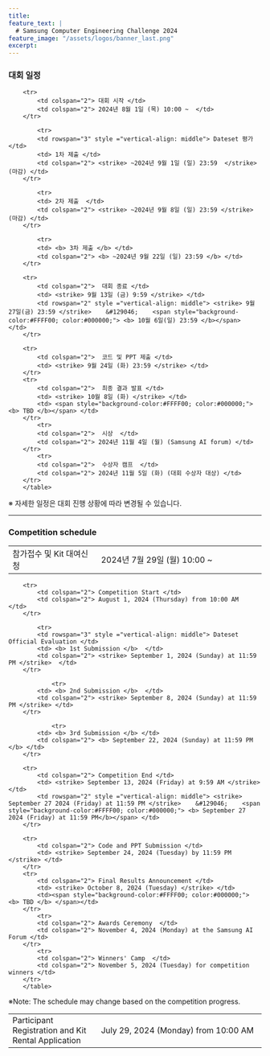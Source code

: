 ```yaml
---
title:
feature_text: |
  # Samsung Computer Engineering Challenge 2024
feature_image: "/assets/logos/banner_last.png"
excerpt:
---
```

### 대회 일정
<!--
|참가접수 및 Kit 대여신청     |2024년 7월 29일 (월) 10:00 ~|
|대회 시작         |2024년 8월 1일 (목) 10:00 ~|
|대회 종료         |2024년 9월 13일 (금) 9:59 |
|코드 및 PPT 제출  |2024년 9월 24일 (화) 23:59 |
|최종 결과 발표    |2024년 10월 8일 (화)|
|시상              |2024년 11월 4일 (월) (Samsung AI forum)|
|수상자 캠프       |2024년 11월 5일 (화) (대회 수상자 대상)|
-->

<p>
  		<table class="table table-sm" width="100%">
		<tr>
   			<td colspan="2"> 참가접수 및 Kit 대여신청 </td> 
			<td colspan="2" width="65%"> 2024년 7월 29일 (월) 10:00 ~ </td> 
   		</tr>	
			
   		<tr>
   			<td colspan="2"> 대회 시작 </td>
			<td colspan="2"> 2024년 8월 1일 (목) 10:00 ~  </td>
   		</tr>

      		<tr>
			<td rowspan="3" style ="vertical-align: middle"> Dateset 평가 </td>
   			<td> 1차 제출 </td> 
			<td colspan="2"> <strike> ~2024년 9월 1일 (일) 23:59  </strike> (마감) </td> 
   		</tr>	

       	 	<tr>
   			<td> 2차 제출  </td> 
			<td colspan="2"> <strike> ~2024년 9월 8일 (일) 23:59 </strike> (마감) </td> 
   		</tr>	

     	   	<tr>
   			<td> <b> 3차 제출 </b> </td>
			<td colspan="2"> <b> ~2024년 9월 22일 (일) 23:59 </b> </td>
   		</tr>
     
  		<tr>
			<td colspan="2">  대회 종료 </td>
			<td> <strike> 9월 13일 (금) 9:59 </strike> </td>
   			<td rowspan="2" style ="vertical-align: middle"> <strike> 9월 27일(금) 23:59 </strike>    &#129046;    <span style="background-color:#FFFF00; color:#000000;"> <b> 10월 6일(일) 23:59 </b></span> </td> 
 		</tr>	
   
   		<tr>
   			<td colspan="2">  코드 및 PPT 제출 </td> 
			<td> <strike> 9월 24일 (화) 23:59 </strike> </td> 
 		</tr>	
   		<tr>
   			<td colspan="2">  최종 결과 발표 </td> 
			<td> <strike> 10월 8일 (화) </strike> </td> 
   			<td> <span style="background-color:#FFFF00; color:#000000;"><b> TBD </b></span> </td> 
 		</tr>
      		<tr>
   			<td colspan="2">  시상  </td> 
			<td colspan="2"> 2024년 11월 4일 (월) (Samsung AI forum) </td> 
   		</tr>	
     		<tr>
   			<td colspan="2">  수상자 캠프  </td> 
			<td colspan="2"> 2024년 11월 5일 (화) (대회 수상자 대상) </td> 
   		</tr>
  		</table>
</P>
※ 자세한 일정은 대회 진행 상황에 따라 변경될 수 있습니다.
<br>

<hr />

### Competition schedule
<!--
|Participant Registration and Kit Rental Application      |July 29, 2024 (Monday) from 10:00 AM|
|Competition Start  |August 1, 2024 (Thursday) from 10:00 AM|
|Competition End |September 13, 2024 (Friday) at 9:59 AM|
|Code and PPT Submission    |September 24, 2024 (Tuesday) by 11:59 PM|
|Final Results Announcement     |October 8, 2024 (Tuesday)|
|Awards Ceremony |November 4, 2024 (Monday) at the Samsung AI Forum|
|Winners' Camp|November 5, 2024 (Tuesday) for competition winners|
-->

<p>
  		<table class="table table-sm" width="100%">
		<tr>
   			<td colspan="2"> Participant Registration and Kit Rental Application </td> 
			<td colspan="2" width="65%"> July 29, 2024 (Monday) from 10:00 AM </td> 
   		</tr>	
			
   		<tr>
   			<td colspan="2"> Competition Start </td>
			<td colspan="2"> August 1, 2024 (Thursday) from 10:00 AM  </td>
   		</tr>

      		<tr>
			<td rowspan="3" style ="vertical-align: middle"> Dateset Official Evaluation </td>
   			<td> <b> 1st Submission </b>  </td> 
			<td colspan="2"> <strike> September 1, 2024 (Sunday) at 11:59 PM </strike>  </td> 
   		</tr>	

        		<tr>
   			<td> <b> 2nd Submission </b>  </td> 
			<td colspan="2"> <strike> September 8, 2024 (Sunday) at 11:59 PM </strike> </td> 
   		</tr>	

	        	<tr>
   			<td> <b> 3rd Submission </b> </td>
			<td colspan="2"> <b> September 22, 2024 (Sunday) at 11:59 PM </b> </td>
   		</tr>
     
  		<tr>
			<td colspan="2"> Competition End </td>
			<td> <strike> September 13, 2024 (Friday) at 9:59 AM </strike> </td>
   			<td rowspan="2" style ="vertical-align: middle"> <strike> September 27 2024 (Friday) at 11:59 PM </strike>    &#129046;    <span style="background-color:#FFFF00; color:#000000;"> <b> September 27 2024 (Friday) at 11:59 PM</b></span> </td> 
 		</tr>	
   
   		<tr>
   			<td colspan="2"> Code and PPT Submission </td> 
			<td> <strike> September 24, 2024 (Tuesday) by 11:59 PM </strike> </td> 
 		</tr>	
   		<tr>
   			<td colspan="2"> Final Results Announcement </td> 
			<td> <strike> October 8, 2024 (Tuesday) </strike> </td> 
   			<td><span style="background-color:#FFFF00; color:#000000;">  <b> TBD </b> </span></td> 
 		</tr>
      		<tr>
   			<td colspan="2"> Awards Ceremony  </td> 
			<td colspan="2"> November 4, 2024 (Monday) at the Samsung AI Forum </td> 
   		</tr>	
     		<tr>
   			<td colspan="2"> Winners' Camp  </td> 
			<td colspan="2"> November 5, 2024 (Tuesday) for competition winners </td> 
   		</tr>
  		</table>
</P>
※Note: The schedule may change based on the competition progress.
